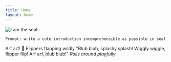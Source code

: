 ```yaml
---
title: Home
layout: home
---
```


![I am the seal](https://preview.redd.it/j7gx3o5scm061.jpg?width=1080&crop=smart&auto=webp&s=4ca1ddaa17ad3286c74d22568247debaaf9b1d37)

```txt
Prompt: write a cute introduction incomprehensible as possible in seal language
```

Arf arf! 🦭 Flippers flapping wildly "Blub blub, splashy splash! Wiggly wiggle, flipper flip! Arf arf, blub blub!" _Rolls around playfully_
